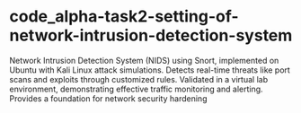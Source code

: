 # code_alpha-task2-setting-of-network-intrusion-detection-system
Network Intrusion Detection System (NIDS) using Snort, implemented on Ubuntu with Kali Linux attack simulations. Detects real-time threats like port scans and exploits through customized rules. Validated in a virtual lab environment, demonstrating effective traffic monitoring and alerting. Provides a foundation for network security hardening
